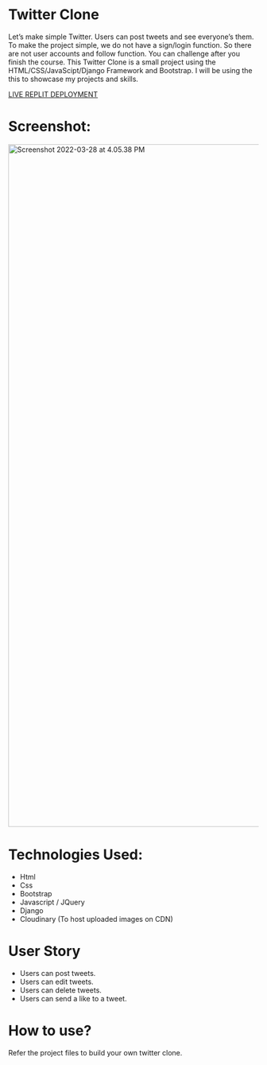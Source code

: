 # Twitter Clone
Let’s make simple Twitter. Users can post tweets and see everyone’s them. To make the project simple, we do not have a sign/login function. So there are not user accounts and follow function. You can challenge after you finish the course. This Twitter Clone is a small project using the HTML/CSS/JavaScipt/Django Framework and Bootstrap. I will be using the this to showcase my projects and skills.

[LIVE REPLIT DEPLOYMENT](https://twitter-clone-django.shubhamshriva15.repl.co)

# Screenshot:
 <img width="1373" alt="Screenshot 2022-03-28 at 4.05.38 PM" src="https://user-images.githubusercontent.com/100840176/160388567-82d164ac-8809-457a-965e-ac02dd913fdc.jpeg">
 
# Technologies Used:
* Html
* Css
* Bootstrap
* Javascript / JQuery
* Django
* Cloudinary (To host uploaded images on CDN)

# User Story
* Users can post tweets.
* Users can edit tweets.
* Users can delete tweets.
* Users can send a like to a tweet.
 
# How to use?
Refer the project files to build your own twitter clone.
